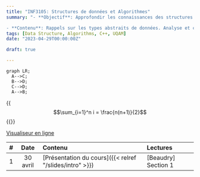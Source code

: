 ```yaml
---
title: "INF3105: Structures de données et Algorithmes"
summary: "- **Objectif**: Approfondir les connaissances des structures de données et des algorithmes et les appliquer à la résolution de problèmes.

- **Contenu**: Rappels sur les types abstraits de données. Analyse et complexité des algorithmes. Abstractions de données et de contrôle. Collections et les structures de données nécessaires à leurs réalisations. Arbres équilibrés, tables de hachage, graphes. Bibliothèques publiques ou normalisées."
tags: [Data Structure, Algorithms, C++, UQAM]
date: "2023-04-29T00:00:00Z"

draft: true

---
```


```mermaid
graph LR;
  A-->C;
  B-->D;
  C-->D;
  A-->B;
```

{{<math>}}
    $$\sum_{i=1}^n i = \frac{n(n+1)}{2}$$
{{</math>}}

[Visualiseur en ligne](https://www.cs.usfca.edu/~galles/visualization/Algorithms.html)

| #    | Date     | Contenu               | Lectures            |
| ---: | :---:    | :---                  | :---                |
| 1    | 30 avril | [Présentation du cours]({{< relref "/slides/intro" >}}) | [Beaudry] Section 1 |
